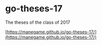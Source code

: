 # go-theses-17
The theses of the class of 2017

[https://manegame.github.io/go-theses-17/](https://manegame.github.io/go-theses-17/)